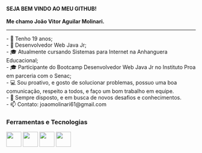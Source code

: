 <strong>SEJA BEM VINDO AO MEU GITHUB!</strong>
<br>
<br>
<strong> Me chamo João Vitor Aguilar Molinari. </strong>
<hr>
- 👋  Tenho 19 anos;<br>
- 💼  Desenvolvedor Web Java Jr;<br>
- 🎓  Atualmente cursando Sistemas para Internet na Anhanguera Educacional;<br>
- 🎓  Participante do Bootcamp Desenvolvedor Web Java Jr no Instituto Proa em parceria com o Senac;<br>
- 💻  Sou proativo, e gosto de solucionar problemas, possuo uma boa comunicação, respeito a todos, e faço um bom trabalho em equipe.<br>
- 🚀  Sempre disposto, e em busca de novos desafios e conhecimentos.<br>
- 📫  Contato: joaomolinari61@gmail.com 

<!---
jvmolinari/jvmolinari is a ✨ special ✨ repository because its `README.md` (this file) appears on your GitHub profile.
You can click the Preview link to take a look at your changes.
--->
### Ferramentas e Tecnologias

<img src="https://cdn.jsdelivr.net/gh/devicons/devicon/icons/adonisjs/adonisjs-original.svg" width="40" height="40"/>
<img src="https://cdn.jsdelivr.net/gh/devicons/devicon/icons/adonisjs/adonisjs-original.svg" width="40" height="40"/> 
<i class="devicon-adonisjs-original colori" width="40" height="40"</i>

<img src="https://cdn.jsdelivr.net/gh/devicons/devicon/icons/adonisjs/adonisjs-original.svg" width="40" height="40"/>
<img src="https://cdn.jsdelivr.net/gh/devicons/devicon/icons/adonisjs/adonisjs-original.svg" width="40" height="40"/>
                  
